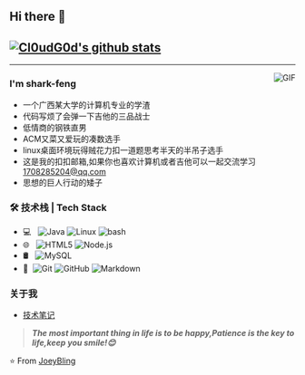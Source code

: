 ## Hi there 👋
## [![Cl0udG0d's github stats](https://github-readme-stats.vercel.app/api?username=shark-feng)](https://github.com/anuraghazra/github-readme-stats)
---
<img align="right" alt="GIF" src="https://raw.githubusercontent.com/JoeyBling/JoeyBling/master/pic/pusheencode.gif" />

### I'm shark-feng

- 一个广西某大学的计算机专业的学渣
- 代码写烦了会弹一下吉他的三品战士
- 低情商的钢铁直男
- ACM又菜又爱玩的凑数选手
- linux桌面环境玩得贼花力扣一道题思考半天的半吊子选手
- 这是我的扣扣邮箱,如果你也喜欢计算机或者吉他可以一起交流学习 [1708285204@qq.com](mailto:1708285204@qq.com)
- 思想的巨人行动的矮子

### 🛠 技术栈 | Tech Stack

- 💻 &#160; ![Java](https://img.shields.io/badge/-Java-333333?style=flat&logo=Java&logoColor=007396)
![Linux](https://img.shields.io/badge/-Linux-333333?style=flat&logo=Linux&logoColor=FCC624)
![bash](https://img.shields.io/badge/-bash-333333?style=flat&logo=bash&logoColor=FCC624)
- 🌐 &#160; ![HTML5](https://img.shields.io/badge/-HTML5-333333?style=flat&logo=HTML5)
![Node.js](https://img.shields.io/badge/-Node.js-333333?style=flat&logo=node.js)
- 🛢 &#160; ![MySQL](https://img.shields.io/badge/-MySQL-333333?style=flat&logo=mysql)
- 🔧 &#160;![Git](https://img.shields.io/badge/-Git-333333?style=flat&logo=git)
![GitHub](https://img.shields.io/badge/-GitHub-333333?style=flat&logo=github)
![Markdown](https://img.shields.io/badge/-Markdown-333333?style=flat&logo=markdown)


### 关于我
- [技术笔记](https://shark-feng.github.io/)

> ***The most important thing in life is to be happy,Patience is the key to life,keep you smile!😊***

⭐️ From [JoeyBling](https://github.com/JoeyBling)
<!--
**shark-feng/shark-feng** is a ✨ _special_ ✨ repository because its `README.md` (this file) appears on your GitHub profile.

Here are some ideas to get you started:

- 🔭 I’m currently working on ...
- 🌱 I’m currently learning ...
- 👯 I’m looking to collaborate on ...
- 🤔 I’m looking for help with ...
- 💬 Ask me about ...
- 📫 How to reach me: ...
- 😄 Pronouns: ...
- ⚡ Fun fact: ...
-->
